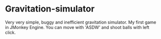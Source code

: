 # Gravitation-simulator
Very very simple, buggy and inefficient gravitation simulator. My first game in JMonkey Engine.
You can move with 'ASDW' and shoot balls with left click.
